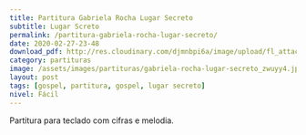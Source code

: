 ```yaml
---
title: Partitura Gabriela Rocha Lugar Secreto
subtitle: Lugar Screto
permalink: /partitura-gabriela-rocha-lugar-secreto/
date: 2020-02-27-23-48
download_pdf: http://res.cloudinary.com/djmnbpi6a/image/upload/fl_attachment/v1/sheetmusic/_showbiz-mus-br.pdf
category: partituras
image: /assets/images/partituras/gabriela-rocha-lugar-secreto_zwuyy4.jpg
layout: post
tags: [gospel, partitura, gospel, lugar secreto]
nivel: Fácil
---
```

Partitura para teclado com cifras e melodia.
